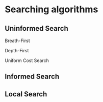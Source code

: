 # Searching algorithms

## Uninformed Search
Breath-First 

Depth-First 

Uniform Cost Search


## Informed Search


## Local Search

